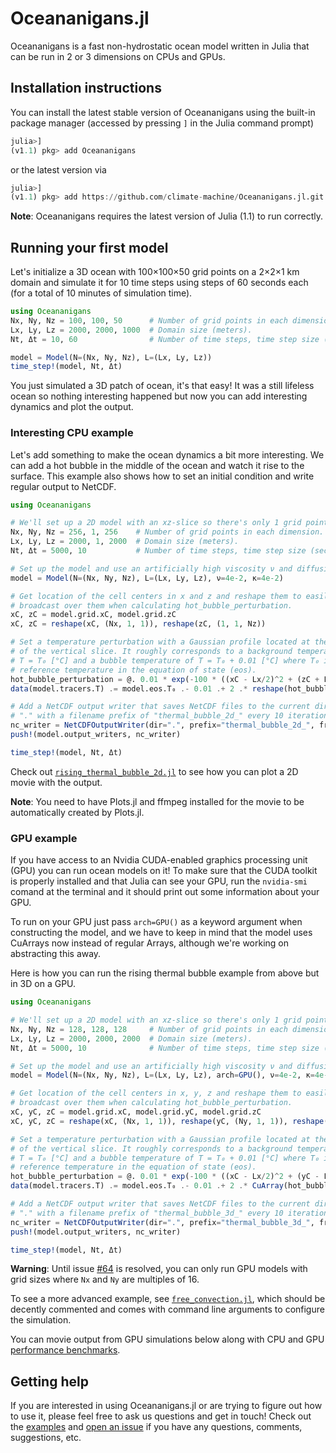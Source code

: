 # Oceananigans.jl

Oceananigans is a fast non-hydrostatic ocean model written in Julia that can be run in 2 or 3 dimensions on CPUs and GPUs.

## Installation instructions
You can install the latest stable version of Oceananigans using the built-in package manager (accessed by pressing `]` in the Julia command prompt)
```julia
julia>]
(v1.1) pkg> add Oceananigans
```
or the latest version via
```julia
julia>]
(v1.1) pkg> add https://github.com/climate-machine/Oceananigans.jl.git
```
**Note**: Oceananigans requires the latest version of Julia (1.1) to run correctly.

## Running your first model
Let's initialize a 3D ocean with 100×100×50 grid points on a 2×2×1 km domain and simulate it for 10 time steps using steps of 60 seconds each (for a total of 10 minutes of simulation time).
```julia
using Oceananigans
Nx, Ny, Nz = 100, 100, 50      # Number of grid points in each dimension.
Lx, Ly, Lz = 2000, 2000, 1000  # Domain size (meters).
Nt, Δt = 10, 60                # Number of time steps, time step size (seconds).

model = Model(N=(Nx, Ny, Nz), L=(Lx, Ly, Lz))
time_step!(model, Nt, Δt)
```
You just simulated a 3D patch of ocean, it's that easy! It was a still lifeless ocean so nothing interesting happened but now you can add interesting dynamics and plot the output.

### Interesting CPU example
Let's add something to make the ocean dynamics a bit more interesting. We can add a hot bubble in the middle of the ocean and watch it rise to the surface. This example also shows how to set an initial condition and write regular output to NetCDF.
```julia
using Oceananigans

# We'll set up a 2D model with an xz-slice so there's only 1 grid point in y.
Nx, Ny, Nz = 256, 1, 256    # Number of grid points in each dimension.
Lx, Ly, Lz = 2000, 1, 2000  # Domain size (meters).
Nt, Δt = 5000, 10           # Number of time steps, time step size (seconds).

# Set up the model and use an artificially high viscosity ν and diffusivity κ.
model = Model(N=(Nx, Ny, Nz), L=(Lx, Ly, Lz), ν=4e-2, κ=4e-2)

# Get location of the cell centers in x and z and reshape them to easily
# broadcast over them when calculating hot_bubble_perturbation.
xC, zC = model.grid.xC, model.grid.zC
xC, zC = reshape(xC, (Nx, 1, 1)), reshape(zC, (1, 1, Nz))

# Set a temperature perturbation with a Gaussian profile located at the center
# of the vertical slice. It roughly corresponds to a background temperature of
# T = T₀ [°C] and a bubble temperature of T = T₀ + 0.01 [°C] where T₀ is the
# reference temperature in the equation of state (eos).
hot_bubble_perturbation = @. 0.01 * exp(-100 * ((xC - Lx/2)^2 + (zC + Lz/2)^2) / (Lx^2 + Lz^2))
data(model.tracers.T) .= model.eos.T₀ .- 0.01 .+ 2 .* reshape(hot_bubble_perturbation, (Nx, Ny, Nz))

# Add a NetCDF output writer that saves NetCDF files to the current directory
# "." with a filename prefix of "thermal_bubble_2d_" every 10 iterations.
nc_writer = NetCDFOutputWriter(dir=".", prefix="thermal_bubble_2d_", frequency=10)
push!(model.output_writers, nc_writer)

time_step!(model, Nt, Δt)
```

Check out [`rising_thermal_bubble_2d.jl`](https://github.com/climate-machine/Oceananigans.jl/blob/master/examples/rising_thermal_bubble_2d.jl) to see how you can plot a 2D movie with the output.

**Note**: You need to have Plots.jl and ffmpeg installed for the movie to be automatically created by Plots.jl.

### GPU example
If you have access to an Nvidia CUDA-enabled graphics processing unit (GPU) you can run ocean models on it! To make sure that the CUDA toolkit is properly installed and that Julia can see your GPU, run the `nvidia-smi` comand at the terminal and it should print out some information about your GPU.

To run on your GPU just pass `arch=GPU()` as a keyword argument when constructing the model, and we have to keep in mind that the model uses CuArrays now instead of regular Arrays, although we're working on abstracting this away.

Here is how you can run the rising thermal bubble example from above but in 3D on a GPU.
```julia
using Oceananigans

# We'll set up a 2D model with an xz-slice so there's only 1 grid point in y.
Nx, Ny, Nz = 128, 128, 128     # Number of grid points in each dimension.
Lx, Ly, Lz = 2000, 2000, 2000  # Domain size (meters).
Nt, Δt = 5000, 10              # Number of time steps, time step size (seconds).

# Set up the model and use an artificially high viscosity ν and diffusivity κ.
model = Model(N=(Nx, Ny, Nz), L=(Lx, Ly, Lz), arch=GPU(), ν=4e-2, κ=4e-2)

# Get location of the cell centers in x, y, z and reshape them to easily
# broadcast over them when calculating hot_bubble_perturbation.
xC, yC, zC = model.grid.xC, model.grid.yC, model.grid.zC
xC, yC, zC = reshape(xC, (Nx, 1, 1)), reshape(yC, (Ny, 1, 1)), reshape(zC, (1, 1, Nz))

# Set a temperature perturbation with a Gaussian profile located at the center
# of the vertical slice. It roughly corresponds to a background temperature of
# T = T₀ [°C] and a bubble temperature of T = T₀ + 0.01 [°C] where T₀ is the
# reference temperature in the equation of state (eos).
hot_bubble_perturbation = @. 0.01 * exp(-100 * ((xC - Lx/2)^2 + (yC - Ly/2)^2 + (zC + Lz/2)^2) / (Lx^2 + Ly^2 + Lz^2))
data(model.tracers.T) .= model.eos.T₀ .- 0.01 .+ 2 .* CuArray(hot_bubble_perturbation)

# Add a NetCDF output writer that saves NetCDF files to the current directory
# "." with a filename prefix of "thermal_bubble_3d_" every 10 iterations.
nc_writer = NetCDFOutputWriter(dir=".", prefix="thermal_bubble_3d_", frequency=25)
push!(model.output_writers, nc_writer)

time_step!(model, Nt, Δt)
```

**Warning**: Until issue [#64](https://github.com/climate-machine/Oceananigans.jl/issues/64) is resolved, you can only run GPU models with grid sizes where `Nx` and `Ny` are multiples of 16.

To see a more advanced example, see [`free_convection.jl`](https://github.com/climate-machine/Oceananigans.jl/blob/master/examples/free_convection.jl), which should be decently commented and comes with command line arguments to configure the simulation.

You can movie output from GPU simulations below along with CPU and GPU [performance benchmarks](https://github.com/climate-machine/Oceananigans.jl#performance-benchmarks).

## Getting help
If you are interested in using Oceananigans.jl or are trying to figure out how to use it, please feel free to ask us questions and get in touch! Check out the [examples](https://github.com/climate-machine/Oceananigans.jl/tree/master/examples) and [open an issue](https://github.com/climate-machine/Oceananigans.jl/issues/new) if you have any questions, comments, suggestions, etc.
```
